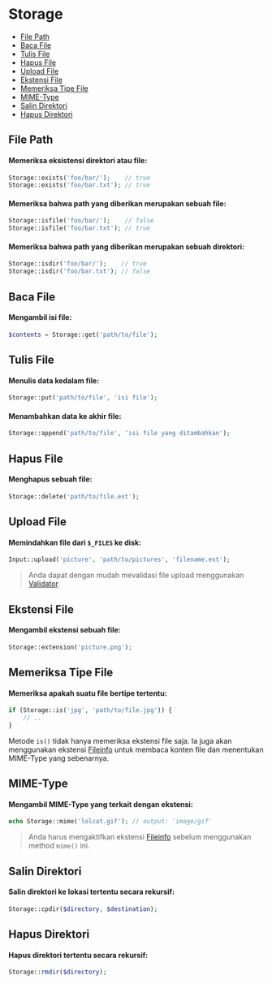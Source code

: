 # Storage

<!-- MarkdownTOC autolink="true" autoanchor="true" levels="2,3" bracket="round" lowercase="only_ascii" -->

- [File Path](#file-path)
- [Baca File](#baca-file)
- [Tulis File](#tulis-file)
- [Hapus File](#hapus-file)
- [Upload File](#upload-file)
- [Ekstensi File](#ekstensi-file)
- [Memeriksa Tipe File](#memeriksa-tipe-file)
- [MIME-Type](#mime-type)
- [Salin Direktori](#salin-direktori)
- [Hapus Direktori](#hapus-direktori)

<!-- /MarkdownTOC -->


<a id="file-path"></a>
## File Path

#### Memeriksa eksistensi direktori atau file:

```php
Storage::exists('foo/bar/');    // true
Storage::exists('foo/bar.txt'); // true
```


#### Memeriksa bahwa path yang diberikan merupakan sebuah file:

```php
Storage::isfile('foo/bar/');    // false
Storage::isfile('foo/bar.txt'); // true
```


#### Memeriksa bahwa path yang diberikan merupakan sebuah direktori:

```php
Storage::isdir('foo/bar/');    // true
Storage::isdir('foo/bar.txt'); // false
```


<a id="baca-file"></a>
## Baca File

#### Mengambil isi file:

```php
$contents = Storage::get('path/to/file');
```

<a id="tulis-file"></a>
## Tulis File

#### Menulis data kedalam file:

```php
Storage::put('path/to/file', 'isi file');
```

#### Menambahkan data ke akhir file:

```php
Storage::append('path/to/file', 'isi file yang ditambahkan');
```

<a id="hapus-file"></a>
## Hapus File

#### Menghapus sebuah file:

```php
Storage::delete('path/to/file.ext');
```

<a id="upload-file"></a>
## Upload File

#### Memindahkan file dari `$_FILES` ke disk:

```php
Input::upload('picture', 'path/to/pictures', 'filename.ext');
```

>  Anda dapat dengan mudah mevalidasi file upload menggunakan [Validator](/docs/en/validation).


<a id="ekstensi-file"></a>
## Ekstensi File

#### Mengambil ekstensi sebuah file:

```php
Storage::extension('picture.png');
```

<a id="memeriksa-tipe-file"></a>
## Memeriksa Tipe File

#### Memeriksa apakah suatu file bertipe tertentu:

```php
if (Storage::is('jpg', 'path/to/file.jpg')) {
    // ..
}
```

Metode `is()` tidak hanya memeriksa ekstensi file saja. Ia juga akan menggunakan ekstensi
[Fileinfo](https://www.php.net/manual/en/book.fileinfo.php) untuk membaca konten file dan
menentukan MIME-Type yang sebenarnya.


<a id="mime-type"></a>
## MIME-Type

#### Mengambil MIME-Type yang terkait dengan ekstensi:

```php
echo Storage::mime('lolcat.gif'); // output: 'image/gif'
```

>  Anda harus mengaktifkan ekstensi [Fileinfo](https://www.php.net/manual/en/book.fileinfo.php)
   sebelum menggunakan method `mime()` ini.


<a id="salin-direktori"></a>
## Salin Direktori

#### Salin direktori ke lokasi tertentu secara rekursif:

```php
Storage::cpdir($directory, $destination);
```


<a id="hapus-direktori"></a>
## Hapus Direktori

#### Hapus direktori tertentu secara rekursif:

```php
Storage::rmdir($directory);
```
